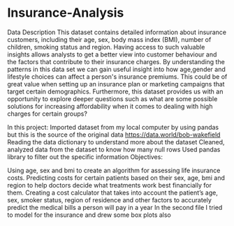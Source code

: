 # Insurance-Analysis
Data Description This dataset contains detailed information about insurance customers, including their age, sex, body mass index (BMI), number of children, smoking status and region. Having access to such valuable insights allows analysts to get a better view into customer behaviour and the factors that contribute to their insurance charges. By understanding the patterns in this data set we can gain useful insight into how age,gender and lifestyle choices can affect a person's insurance premiums. This could be of great value when setting up an insurance plan or marketing campaigns that target certain demographics. Furthermore, this dataset provides us with an opportunity to explore deeper questions such as what are some possible solutions for increasing affordability when it comes to dealing with high charges for certain groups?

In this project:
Imported dataset from my local computer by using pandas but this is the source of the original data https://data.world/bob-wakefield
Reading the data dictionary to understand more about the dataset
Cleaned, analyzed data from the dataset to know how many null rows
Used pandas library to filter out the specific information
Objectives:

Using age, sex and bmi to create an algorithm for assessing life insurance costs.
Predicting costs for certain patients based on their sex, age, bmi and region to help doctors decide what treatments work best financially for them.
Creating a cost calculator that takes into account the patient’s age, sex, smoker status, region of residence and other factors to accurately predict the medical bills a person will pay in a year
In the second file I tried to model for the insurance and drew some box plots also
